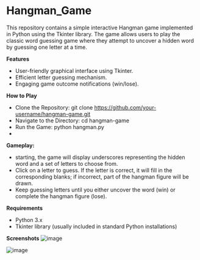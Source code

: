 # Hangman_Game
This repository contains a simple interactive Hangman game implemented in Python using the Tkinter library. The game allows users to play the classic word guessing game where they attempt to uncover a hidden word by guessing one letter at a time.

**Features**
- User-friendly graphical interface using Tkinter.
- Efficient letter guessing mechanism.
- Engaging game outcome notifications (win/lose).

**How to Play**
- Clone the Repository: git clone https://github.com/your-username/hangman-game.git
- Navigate to the Directory: cd hangman-game
- Run the Game: python hangman.py
- 
**Gameplay:**
-  starting, the game will display underscores representing the hidden word and a set of letters to choose from.
- Click on a letter to guess. If the letter is correct, it will fill in the corresponding blanks; if incorrect, part of the hangman figure will be drawn.
- Keep guessing letters until you either uncover the word (win) or complete the hangman figure (lose).
  
**Requirements**
- Python 3.x
- Tkinter library (usually included in standard Python installations)

**Screenshots**
![image](https://github.com/MansiSachdev/Hangman_Game/assets/93983135/c52b22f7-6580-4464-8143-4097de0c416e)

![image](https://github.com/MansiSachdev/Hangman_Game/assets/93983135/07d4ecfd-20be-4127-a122-2f07c1b4b46d)
